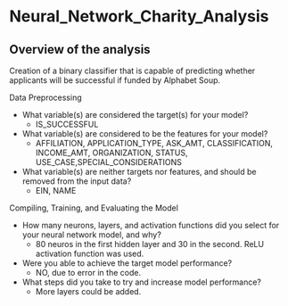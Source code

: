 # Neural_Network_Charity_Analysis

## Overview of the analysis
Creation of a binary classifier that is capable of predicting whether applicants will be successful if funded by Alphabet Soup.

Data Preprocessing
- What variable(s) are considered the target(s) for your model? 
  - IS_SUCCESSFUL
- What variable(s) are considered to be the features for your model?
  - AFFILIATION, APPLICATION_TYPE, ASK_AMT, CLASSIFICATION, INCOME_AMT, ORGANIZATION, STATUS, USE_CASE,SPECIAL_CONSIDERATIONS
- What variable(s) are neither targets nor features, and should be removed from the input data?
  - EIN, NAME 

Compiling, Training, and Evaluating the Model
- How many neurons, layers, and activation functions did you select for your neural network model, and why?
  - 80 neuros in the first hidden layer and 30 in the second. ReLU activation function was used.  
- Were you able to achieve the target model performance?
  - NO, due to error in the code.  
- What steps did you take to try and increase model performance?
  - More layers could be added.
